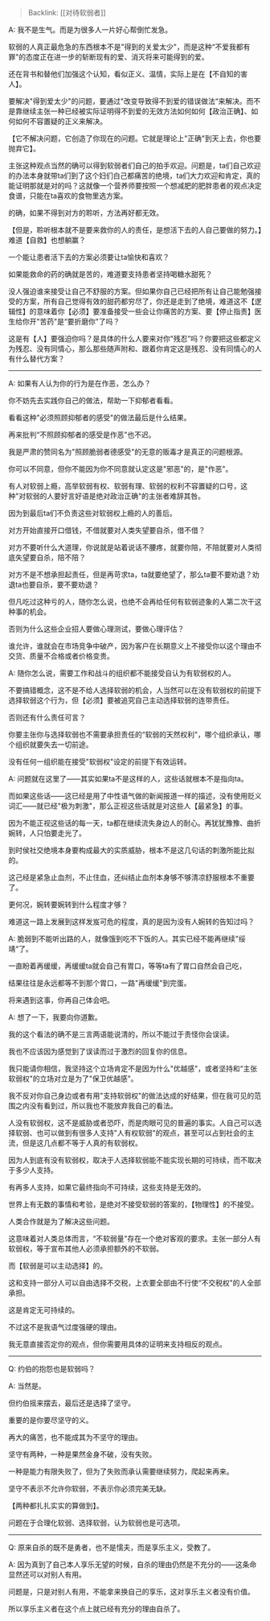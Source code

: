 > Backlink: [[对待软弱者]]

A: 我不是生气。而是为很多人一片好心帮倒忙发急。

软弱的人真正最危急的东西根本不是"得到的关爱太少"，而是这种“不爱我都有罪"的态度正在进一步的斩断现有的爱、消灭将来可能得到的爱。

还在背书和替他们加强这个认知，看似正义、温情，实际上是在【不自知的害人】。

要解决"得到爱太少"的问题，要通过"改变导致得不到爱的错误做法“来解决。而不是靠继续主张一种已经被实际证明得不到爱的无效方法如何如何【政治正确】、如何如何不容置疑的正义来解决。

【它不解决问题，它创造了你现在的问题。它就是理论上"正确"到天上去，你也要抛弃它】。

主张这种观点当然的确可以得到软弱者们自己的拍手欢迎。问题是，ta们自己欢迎的办法本身就带ta们到了这个妇们白己都痛苦的绝境，ta们大力欢迎和肯定，真的能证明那就是对的吗？这就像一个营养师要按照一个想减肥的肥胖患者的观点决定食谱，只能在ta喜欢的食物里选方案。

的确，如果不得到对方的聆听，方法再好都无效。

【但是，聆听根本就不是要来救你的人的责任，是想活下去的人自己要做的努力。】难道【自救】也想躺赢？

一个能让患者活下去的方案必须要让ta愉快和喜欢？

如果能救命的药的确就是苦的，难道要支持患者坚持喝糖水甜死？

没人强迫谁来接受让自己不舒服的方案。但如果你自己已经把所有让自己能勉强接受的方案，所有自己觉得有效的甜药都穷尽了，你还是走到了绝境，难道这不【逻辑性】的意味着你【必须】要准备接受一些会让你痛苦的方案、要【停止指责】医生给你开"苦药"是“要折磨你"了吗？

这是有【人】要强迫你吗？是具体的什么人要来对你"残忍”吗？你要把这些都定义为残忍、没有同情心，那么那些随声附和、跟着你肯定这是残忍、没有同情心的人有什么替代方案？

---


A: 如果有人认为你的行为是在作恶，怎么办？

你不妨先去实践你自己的做法，帮助一下抑郁者看看。

看看这种"必须照顾抑郁者的感受"的做法最后是什么结果。

再来批判“不照顾抑郁者的感受是作恶"也不迟。

我是严肃的赞同名为"照顾脆弱者德感受"的无意的贩毒才是真正的问题根源。

你可以不同意，但你不能因为你不同意就认定这是"邪恶"的，是"作恶"。

有人对软弱上瘾，高举软弱有权、软弱有理、软弱的权利不容置疑的口号，这种"对软弱的人要好言好语是绝对政治正确"的主张者难辞其咎。

因为到最后ta们不负责这些对软弱权上瘾的人的善后。

对方开始直接开口借钱，不借就要对人类失望要自杀，借不借？

对方不要听什么大道理，你说就是站着说话不腰疼，就要你陪，不陪就要对人类彻底失望要自杀，陪不陪？

对方不是不想承担起责任，但是再苛求ta，ta就要绝望了，那么ta要不要劝退？劝退ta也要自杀，要不要劝退？

但凡吃过这种亏的人，随你怎么说，也绝不会再给任何有软弱迹象的人第二次干这种事的机会。

否则为什么这些企业招人要做心理测试，要做心理评估？

谁允许，谁就会在市场竞争中破产，因为客户在长期意义上不接受你以这个理由不交货、质量不合格或者价格变贵。

A: 随你怎么说，需要工作和战斗的组织都不能接受自认为有软弱权的人。

不要搞错概念，这不是不给人选择软弱的机会，人当然可以在没有软弱权的前提下选择软弱这个行为，但【必须】要被追究自己主动选择软弱的连带责任。

否则还有什么责任可言？

你要主张你与选择软弱也不需要承担责任的“软弱的天然权利"，哪个组织承认，哪个组织就要失去一切前途。

没有任何一组织能在接受"软弱权"设定的前提下有效运转。

A: 问题就在这里了——其实如果ta不是这样的人，这些话就根本不是指向ta。

而如果这些话——这已经是用了中性语气做的新闻报道一样的描述，没有使用贬义词汇——就已经"极为刺激"，那么正视这些话就是对这些人【最紧急】的事。

因为不能正视这些话的每一天，ta都在继续流失身边人的耐心。再犹犹豫豫、曲折婉转，人只怕要走光了。

到时侯社交绝境本身要构成最大的实质威胁，根本不是这几句话的刺激所能比拟的。

这己经是紧急止血剂，不止住血，还纠结止血剂本身够不够清凉舒服根本不重要了。

更何况，婉转要婉转到什么程度才够？

难道这一路上发展到这样发岌可危的程度，真的是因为没有人婉转的告知过吗？

A: 脆弱到不能听出路的人，就像饿到吃不下饭的人。其实已经不能再继续"绥靖“了。

一直盼着再缓缓，再缓缓ta就会自己有胃口，等等ta有了胃口自然会自己吃，

结果往往是永远都等不到那个胃口，一路"再缓缓"到完蛋。

将来遇到这事，你再自己体会吧。

A: 想了一下，我要向你道歉。

我的这个看法的确不是三言两语能说清的，所以不能过于责怪你会误读。

我也不应该因为感觉到了误读而过于激烈的回复你的信息。

我只能请你相信，我坚持这个立场肯定不是因为什么"优越感"，或者坚持和“主张软弱权"的立场对立是为了"保卫优越感"。

我不反对你自己身边或者有用"支持软弱权"的做法达成的好结果，但在我可见的范围之内没有看到过，所以我也不能放弃我自己的看法。

人没有软弱权，这不是威胁或者恐吓，而是肉眼可见的普遍的事实。人自己可以选择软弱、也可以做到有很多人支持"人有权软弱"的观点，甚至可以占到社会的主流，但是这几点都不等于人真的有软弱权。

因为人到底有没有软弱权，取决于人选择软弱能不能实现长期的可持续，而不取决于多少人支持。

有再多人支持，如果它最终指向不可持续，这些支持是无效的。

世界上有无数的事情和考验，是绝对不接受软弱的答案的，【物理性】的不接受。

人类合作就是为了解决这些问题。

这意味着对人类总体而言，“不软弱量"存在一个绝对客观的要求。主张一部分人有软弱权，等于宣布其他人必须承担额外的不软弱。

而【软弱是可以主动选择】的。

这和支持一部分人可以自由选择不交税，上衣要全部由不行使“不交税权"的人全部承担。

这是肯定无可持续的。

不过这不是我语气过度强硬的理由。

我无意直接否定你的观点，但你需要用具体的证明来支持相反的观点。

---

Q: 约伯的抱怨也是软弱吗？

A: 当然是。

但约伯摇来摆去，最后还是选择了坚守。

重要的是你要尽坚守的义。

再大的痛苦，也不能成其为不坚守的理由。

坚守有两种，一种是果然金身不破，没有失败。

一种是能力有限失败了，但为了失败而承认需要继续努力，爬起来再来。

坚守不表示不允许你软弱，不表示你必须完美无缺。

【两种都扎扎实实的算做到】。

问题在于合理化软弱、选择软弱，认为软弱也是可选项。

---

Q: 原来自杀的既不是勇者，也不是懦夫，而是享乐主义，受教了。

A: 因为真到了自己本人享乐无望的时候，自杀的理由仍然是不充分的——这条命显然还可以对别人有用。

问题是，只是对别人有用，不能拿来换自己的享乐，这对享乐主义者没有价值。

所以享乐主义者在这个点上就已经有充分的理由自杀了。
